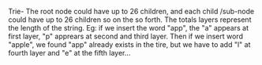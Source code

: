 Trie-
The root node could have up to 26 children, and each child /sub-node could have up to 26 children so on the so forth.  The totals layers represent the length of the string.
Eg: if we insert the word "app", the "a" appears at first layer, "p" apprears at second and third layer.  Then if we insert word "apple", we found "app" already exists in the tire, but we have to add "l" at fourth layer and "e" at the fifth layer...